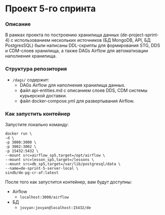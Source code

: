 # Проект 5-го спринта

### Описание
В рамках проекта по построению хранилища данных (de-project-sprint-4) с использованием нескольких источников (БД MongoDB, API, БД PostgresSQL) были написаны DDL-скрипты для формирования STG, DDS и CDM-слоев хранилища, а также DAGs Airflow для автоматизации наполнения хранилища. 

### Структура репозитория
- `/dags/` содержит:
	- DAGs Airflow для наполнения хранилища данных.
	- файл api-entities.md с описанием слоев DDS, CDM системы курьерской доставки.
	- файл docker-compose.yml для развертывания Airflow.


### Как запустить контейнер
Запустите локально команду:

```
docker run \
-d \
-p 3000:3000 \
-p 3002:3002 \
-p 15432:5432 \
--mount src=airflow_sp5,target=/opt/airflow \
--mount src=lesson_sp5,target=/lessons \
--mount src=db_sp5,target=/var/lib/postgresql/data \
--name=de-sprint-5-server-local \
sindb/de-pg-cr-af:latest
```

После того как запустится контейнер, вам будут доступны:
- Airflow
	- `localhost:3000/airflow`
- БД
	- `jovyan:jovyan@localhost:15432/de`
